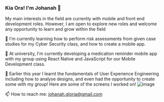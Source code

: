 ### Kia Ora! I'm Johanah 👋
My main interests in the field are currently with mobile and front end development roles. However, I am open to explore new roles and welcome any opportunity to learn and grow within the field

🌱 I'm currently learning how to perform risk assessments from given case studies for my Cyber Security class, and how to create a mobile app.

🔭 At university, I'm currently developing a medication reminder mobile app with my group using React Native and JavaScript for our Mobile Development class. <!-- Here is a sneak peek of some of the screens I've been working on! ADD PIC-->


🔭 Earlier this year I learnt the fundamentals of User Experience Engineering including how to analyse designs, and even had the opportunity to create some with my group! Here are some of the screens I worked on!
![image](https://user-images.githubusercontent.com/87348118/169195336-e69e3c05-2b40-413f-b1c1-9494b20ffc3a.png)

📫 How to reach me: johanah.gloria@gmail.com
<!--
**johanahg/johanahg** is a ✨ _special_ ✨ repository because its `README.md` (this file) appears on your GitHub profile.

Here are some ideas to get you started:

- 🔭 I’m currently working on ...
- 🌱 I’m currently learning ...
- 👯 I’m looking to collaborate on ...
- 🤔 I’m looking for help with ...
- 💬 Ask me about ...
- 📫 How to reach me: ...
- 😄 Pronouns: ...
- ⚡ Fun fact: ...
-->
